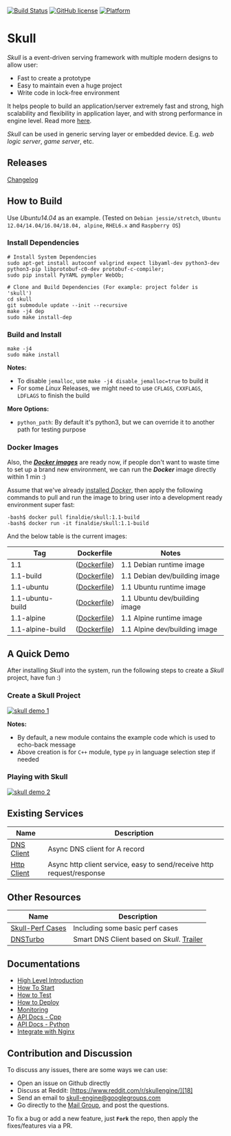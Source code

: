 [![Build Status](https://travis-ci.org/finaldie/skull.svg?branch=master)](https://travis-ci.org/finaldie/skull)
[![GitHub license](https://img.shields.io/github/license/finaldie/skull.svg)]()
[![Platform](https://img.shields.io/badge/platform-Linux-blue.svg)]()

Skull
=====
_Skull_ is a event-driven serving framework with multiple modern designs to allow user:
* Fast to create a prototype
* Easy to maintain even a huge project
* Write code in lock-free environment

It helps people to build an application/server extremely fast and strong, high scalability and flexibility in application layer, and with strong performance in engine level. Read more [here][6].

_Skull_ can be used in generic serving layer or embedded device. E.g. _web logic server_, _game server_, etc.

## Releases
[Changelog](ChangeLog.md)

## How to Build
Use _Ubuntu14.04_ as an example. (Tested on `Debian jessie/stretch`, `Ubuntu 12.04/14.04/16.04/18.04, alpine`, `RHEL6.x` and `Raspberry OS`)

### Install Dependencies
```console
# Install System Dependencies
sudo apt-get install autoconf valgrind expect libyaml-dev python3-dev python3-pip libprotobuf-c0-dev protobuf-c-compiler;
sudo pip install PyYAML pympler WebOb;

# Clone and Build Dependencies (For example: project folder is 'skull')
cd skull
git submodule update --init --recursive
make -j4 dep
sudo make install-dep
```

### Build and Install
```console
make -j4
sudo make install
```

**Notes:**
 * To disable `jemalloc`, use `make -j4 disable_jemalloc=true` to build it
 * For some _Linux_ Releases, we might need to use `CFLAGS`, `CXXFLAGS`, `LDFLAGS` to finish the build

**More Options:**
 * `python_path`: By default it's python3, but we can override it to another path for testing purpose

### Docker Images
Also, the [**_Docker images_**][31] are ready now, if people don't want to waste time to set up a brand new environment, we can run the **_Docker_** image directly within 1 min :)

Assume that we've already [installed _Docker_][30], then apply the following commands to pull and run the image to bring user into a development ready environment super fast:
```console
-bash$ docker pull finaldie/skull:1.1-build
-bash$ docker run -it finaldie/skull:1.1-build
```

And the below table is the current images:<br>

Tag              | Dockerfile         | Notes                         |
-----------------|--------------------|-------------------------------|
1.1              | ([Dockerfile][20]) | 1.1 Debian runtime image      |
1.1-build        | ([Dockerfile][21]) | 1.1 Debian dev/building image |
1.1-ubuntu       | ([Dockerfile][22]) | 1.1 Ubuntu runtime image      |
1.1-ubuntu-build | ([Dockerfile][23]) | 1.1 Ubuntu dev/building image |
1.1-alpine       | ([Dockerfile][24]) | 1.1 Alpine runtime image      |
1.1-alpine-build | ([Dockerfile][25]) | 1.1 Alpine dev/building image |

## A Quick Demo
After installing _Skull_ into the system, run the following steps to
create a _Skull_ project, have fun :)

### Create a Skull Project
[![skull demo 1](http://g.recordit.co/6yGrVG7i0s.gif)]()

**Notes:**
 * By default, a new module contains the example code which is used to echo-back message
 * Above creation is for `C++` module, type `py` in language selection step if needed

### Playing with Skull
[![skull demo 2](http://g.recordit.co/vSON9N6nuV.gif)]()

## Existing Services
Name                  | Description |
----------------------|-------------|
[DNS Client][2] | Async DNS client for A record |
[Http Client][15] | Async http client service, easy to send/receive http request/response |

## Other Resources
Name                  | Description |
----------------------|-------------|
[Skull-Perf Cases][5] | Including some basic perf cases |
[DNSTurbo][16]        | Smart DNS Client based on _Skull_. [Trailer][17] |

## Documentations
* [High Level Introduction][6]
* [How To Start][7]
* [How to Test][8]
* [How to Deploy][9]
* [Monitoring][10]
* [API Docs - Cpp][11]
* [API Docs - Python][12]
* [Integrate with Nginx][13]

## Contribution and Discussion
To discuss any issues, there are some ways we can use:
 - Open an issue on Github directly
 - Discuss at Reddit: [https://www.reddit.com/r/skullengine/][18]
 - Send an email to skull-engine@googlegroups.com
 - Go directly to the [Mail Group][14], and post the questions.

To fix a bug or add a new feature, just **`Fork`** the repo, then apply the fixes/features via a PR.

[1]: https://github.com/finaldie/skull-admin-c
[2]: https://github.com/finaldie/skull-service-dns
[3]: https://developers.google.com/protocol-buffers/
[4]: https://github.com/finaldie/final_libs
[5]: https://github.com/finaldie/skull-perf
[6]: https://github.com/finaldie/skull/wiki
[7]: https://github.com/finaldie/skull/wiki/How-To-Start
[8]: https://github.com/finaldie/skull/wiki/How-To-Test
[9]: https://github.com/finaldie/skull/wiki/How-To-Deploy
[10]: https://github.com/finaldie/skull/wiki/Monitoring
[11]: https://github.com/finaldie/skull/wiki/API-Doc-:-Cpp
[12]: https://github.com/finaldie/skull/wiki/API-Doc-:-Python
[13]: https://github.com/finaldie/skull/wiki/Integrate-with-Nginx
[14]: https://groups.google.com/forum/#!forum/skull-engine
[15]: https://github.com/finaldie/skull-service-httpcli
[16]: https://github.com/finaldie/DNSTurbo
[17]: https://github.com/finaldie/DNSTurbo#trailer
[18]: https://www.reddit.com/r/skullengine/


[20]: https://github.com/finaldie/dockerfiles/blob/master/skull/1.1/Dockerfile
[21]: https://github.com/finaldie/dockerfiles/blob/master/skull/1.1/Dockerfile.build
[22]: https://github.com/finaldie/dockerfiles/blob/master/skull/1.1/ubuntu/Dockerfile
[23]: https://github.com/finaldie/dockerfiles/blob/master/skull/1.1/ubuntu/Dockerfile.build
[24]: https://github.com/finaldie/dockerfiles/blob/master/skull/1.1/alpine/Dockerfile
[25]: https://github.com/finaldie/dockerfiles/blob/master/skull/1.1/alpine/Dockerfile.build

[30]: https://docs.docker.com/engine/installation/linux/docker-ce/ubuntu/
[31]: https://hub.docker.com/r/finaldie/skull/
